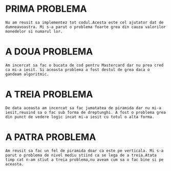 # PRIMA PROBLEMA
`Nu am reusit sa implementez tot codul.Acesta este cel ajutator dat de dumneavoastra. Mi s-a parut o problema foarte grea din cauza valorilor monedelor si numarul lor.`
# A DOUA PROBLEMA
`Am incercat sa fac o bucata de cod pentru Mastercard dar nu prea cred ca mi-a iesit. Si aceasta problema a fost destul de grea daca o gandeam algoritmic.`
# A TREIA PROBLEMA
`De data aceasta am incercat sa fac jumatatea de piramida dar nu mi-a iesit,reusind sa o fac sub forma de dreptunghi. A fost o problema grea din punct de vedere logic incat mi-a iesit cu totul o alta forma.`
# A PATRA PROBLEMA 
`Am reusit sa fac un fel de piramida doar ca este pe verticala. Mi s-a parut o problema de nivel mediu stiind ca se lega de a treia.Atata timp cat n-am stiut a treia problema,nu aveam cum sa o fac bine si pe aceasta.`

